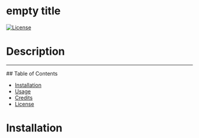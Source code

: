 # empty title 
[![License](https://img.shields.io/badge/License-Apache_2.0-blue.svg)](https://opensource.org/licenses/Apache-2.0)
# Description 

  
<hr>
  ## Table of Contents 

  * [Installation](#installation)
  * [Usage](#usage)
  * [Credits](#credits)
  * [License](#license) 
# Installation 
  
